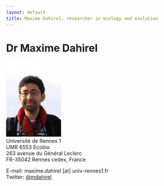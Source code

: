 ```yaml
---
layout: default
title: Maxime Dahirel, researcher in ecology and evolution
---
```


# Dr Maxime Dahirel
<img src="/images/contact3.jpg" width="150"/><br>
Université de Rennes 1<br>
UMR 6553 Ecobio<br>
263 avenue du Général Leclerc<br>
FR-35042 Rennes cedex, France


E-mail: maxime.dahirel \[at\] univ-rennes1.fr<br>
Twitter: [@mdahirel](href="http://twitter.com/mdahirel")
